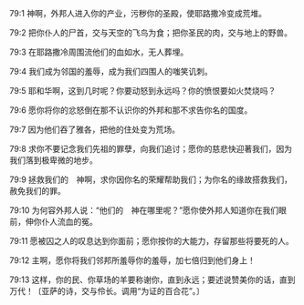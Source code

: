 <a id="1"></a>79:1  神啊，外邦人进入你的产业，污秽你的圣殿，使耶路撒冷变成荒堆。  

<a id="2"></a>79:2  把你仆人的尸首，交与天空的飞鸟为食；把你圣民的肉，交与地上的野兽。  

<a id="3"></a>79:3  在耶路撒冷周围流他们的血如水，无人葬埋。  

<a id="4"></a>79:4  我们成为邻国的羞辱，成为我们四围人的嗤笑讥刺。  

<a id="5"></a>79:5  耶和华啊，这到几时呢？你要动怒到永远吗？你的愤恨要如火焚烧吗？  

<a id="6"></a>79:6  愿你将你的忿怒倒在那不认识你的外邦和那不求告你名的国度。  

<a id="7"></a>79:7  因为他们吞了雅各，把他的住处变为荒场。  

<a id="8"></a>79:8  求你不要记念我们先祖的罪孽，向我们追讨；愿你的慈悲快迎著我们，因为我们落到极卑微的地步。  

<a id="9"></a>79:9  拯救我们的　神啊，求你因你名的荣耀帮助我们；为你名的缘故搭救我们，赦免我们的罪。  

<a id="10"></a>79:10  为何容外邦人说：“他们的　神在哪里呢？”愿你使外邦人知道你在我们眼前，伸你仆人流血的冤。  

<a id="11"></a>79:11  愿被囚之人的叹息达到你面前；愿你按你的大能力，存留那些将要死的人。  

<a id="12"></a>79:12  主啊，愿你将我们邻邦所羞辱你的羞辱，加七倍归到他们身上！  

<a id="13"></a>79:13  这样，你的民、你草场的羊要称谢你，直到永远；要述说赞美你的话，直到万代！〔亚萨的诗，交与伶长。调用“为证的百合花”。〕  

